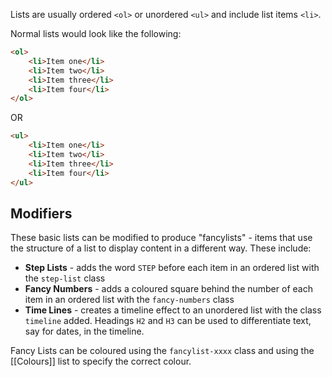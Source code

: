 Lists are usually ordered ```<ol>``` or unordered ```<ul>``` and include list items ```<li>```.

Normal lists would look like the following:


```html
<ol>
    <li>Item one</li>
    <li>Item two</li>
    <li>Item three</li>
    <li>Item four</li>
</ol>
```

OR

```html
<ul>
    <li>Item one</li>
    <li>Item two</li>
    <li>Item three</li>
    <li>Item four</li>
</ul>
```

## Modifiers

These basic lists can be modified to produce "fancylists" - items that use the structure of a list to display content in a different way. These include:

- **Step Lists** - adds the word ```STEP``` before each item in an ordered list with the ```step-list``` class
- **Fancy Numbers** - adds a coloured square behind the number of each item in an ordered list with the ```fancy-numbers``` class
- **Time Lines** - creates a timeline effect to an unordered list with the class ```timeline``` added. Headings ```H2``` and ```H3``` can be used to differentiate text, say for dates, in the timeline.

Fancy Lists can be coloured using the ```fancylist-xxxx``` class and using the [[Colours]] list to specify the correct colour.  
